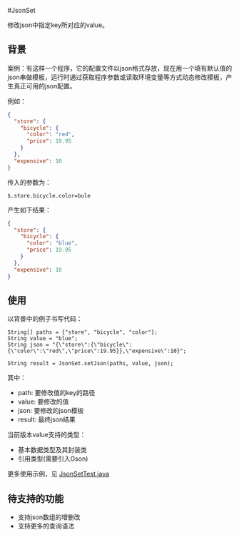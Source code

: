 #JsonSet

修改json中指定key所对应的value。

背景
---
案例：有这样一个程序，它的配置文件以json格式存放，现在用一个填有默认值的json串做模板，运行时通过获取程序参数或读取环境变量等方式动态修改模板，产生真正可用的json配置。

例如：

```json
{
  "store": {
    "bicycle": {
      "color": "red",
      "price": 19.95
    }
  },
  "expensive": 10
}
```

传入的参数为：

```
$.store.bicycle.color=bule
```

产生如下结果：

```json
{
  "store": {
    "bicycle": {
      "color": "blue",
      "price": 19.95
    }
  },
  "expensive": 10
}
```

使用
---

以背景中的例子书写代码：

```
String[] paths = {"store", "bicycle", "color"};
String value = "blue";
String json = "{\"store\":{\"bicycle\":{\"color\":\"red\",\"price\":19.95}},\"expensive\":10}";

String result = JsonSet.setJson(paths, value, json);
```

其中：

- path: 要修改值的key的路径
- value: 要修改的值
- json: 要修改的json模板
- result: 最终json结果

当前版本value支持的类型：
- 基本数据类型及其封装类
- 引用类型(需要引入Gson)

更多使用示例，见 [JsonSetTest.java](src/test/java/JsonSetTest.java)

待支持的功能
---

- 支持json数组的增删改
- 支持更多的查询语法